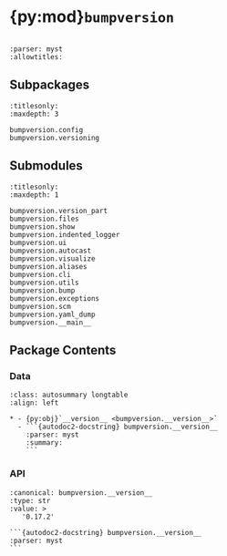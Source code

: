# {py:mod}`bumpversion`

```{py:module} bumpversion
```

```{autodoc2-docstring} bumpversion
:parser: myst
:allowtitles:
```

## Subpackages

```{toctree}
:titlesonly:
:maxdepth: 3

bumpversion.config
bumpversion.versioning
```

## Submodules

```{toctree}
:titlesonly:
:maxdepth: 1

bumpversion.version_part
bumpversion.files
bumpversion.show
bumpversion.indented_logger
bumpversion.ui
bumpversion.autocast
bumpversion.visualize
bumpversion.aliases
bumpversion.cli
bumpversion.utils
bumpversion.bump
bumpversion.exceptions
bumpversion.scm
bumpversion.yaml_dump
bumpversion.__main__
```

## Package Contents

### Data

````{list-table}
:class: autosummary longtable
:align: left

* - {py:obj}`__version__ <bumpversion.__version__>`
  - ```{autodoc2-docstring} bumpversion.__version__
    :parser: myst
    :summary:
    ```
````

### API

````{py:data} __version__
:canonical: bumpversion.__version__
:type: str
:value: >
   '0.17.2'

```{autodoc2-docstring} bumpversion.__version__
:parser: myst
```

````
